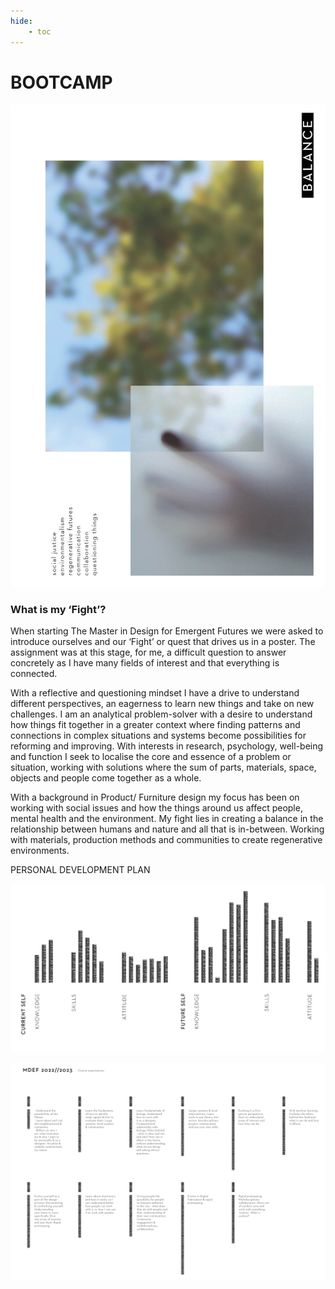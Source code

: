 ```yaml
---
hide:
    - toc
---
```


# BOOTCAMP

![](../images/Bootcamp/POSTER.jpg)

### What is my ‘Fight’?

When starting The Master in Design for Emergent Futures we were asked to introduce ourselves and our ‘Fight’ or quest that drives us in a poster. The assignment was at this stage, for me, a difficult question to answer concretely as I have many fields of interest and that everything is connected.

With a reflective and questioning mindset I have a drive to understand different perspectives, an eagerness to learn new things and take on new challenges. I am an analytical problem-solver with a desire to understand how things fit together in a greater context where finding patterns and connections in complex situations and systems become possibilities for reforming and improving. With interests in research, psychology, well-being and function I seek to localise the core and essence of a problem or situation, working with solutions where the sum of parts, materials, space, objects and people come together as a whole. 

With a background in Product/ Furniture design my focus has been on working with social issues
and how the things around us affect people, mental health and the environment. My fight lies in creating a balance in the relationship between humans and nature and all that is in-between. Working with materials, production methods and communities to create regenerative environments.

PERSONAL DEVELOPMENT PLAN

![](../images/Bootcamp/MAPPINGSELF.jpg)


![](../images/Bootcamp/EXPECTATIONS.jpg)
